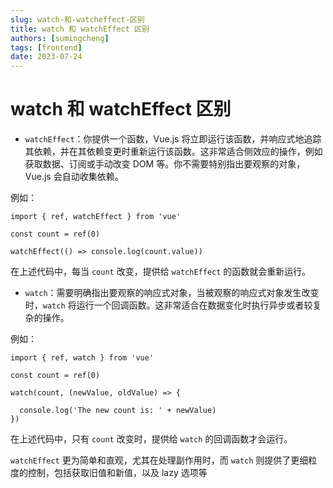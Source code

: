```yaml
---
slug: watch-和-watcheffect-区别
title: watch 和 watchEffect 区别
authors: [sumingcheng]
tags: [frontend]
date: 2023-07-24
---
```


# watch 和 watchEffect 区别

- `watchEffect`：你提供一个函数，Vue.js 将立即运行该函数，并响应式地追踪其依赖，并在其依赖变更时重新运行该函数。这非常适合侧效应的操作，例如获取数据、订阅或手动改变 DOM 等。你不需要特别指出要观察的对象，Vue.js 会自动收集依赖。

例如：

```
import { ref, watchEffect } from 'vue'

const count = ref(0)

watchEffect(() => console.log(count.value))

```

在上述代码中，每当 `count` 改变，提供给 `watchEffect` 的函数就会重新运行。

- `watch`：需要明确指出要观察的响应式对象，当被观察的响应式对象发生改变时，`watch` 将运行一个回调函数。这非常适合在数据变化时执行异步或者较复杂的操作。

例如：

```
import { ref, watch } from 'vue'

const count = ref(0)

watch(count, (newValue, oldValue) => {

  console.log('The new count is: ' + newValue)
})

```

在上述代码中，只有 `count` 改变时，提供给 `watch` 的回调函数才会运行。

`watchEffect` 更为简单和直观，尤其在处理副作用时，而 `watch` 则提供了更细粒度的控制，包括获取旧值和新值，以及 lazy 选项等
